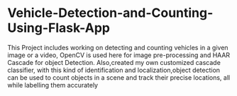 # Vehicle-Detection-and-Counting-Using-Flask-App
This Project includes working on detecting and counting vehicles in a given image or a video, OpenCV is used here for image pre-processing and HAAR Cascade for  object Detection. Also,created my own customized cascade classifier, with this kind of identification and localization,object detection can be used to count objects in a  scene and track their precise locations, all while labelling them accurately
